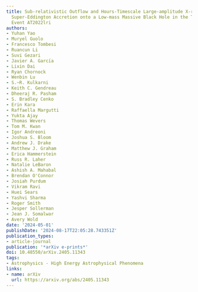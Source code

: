 ```yaml
---
title: Sub-relativistic Outflow and Hours-Timescale Large-amplitude X-ray Dips during
  Super-Eddington Accretion onto a Low-mass Massive Black Hole in the Tidal Disruption
  Event AT2022lri
authors:
- Yuhan Yao
- Muryel Guolo
- Francesco Tombesi
- Ruancun Li
- Suvi Gezari
- Javier A. Garcı́a
- Lixin Dai
- Ryan Chornock
- Wenbin Lu
- S.~R. Kulkarni
- Keith C. Gendreau
- Dheeraj R. Pasham
- S. Bradley Cenko
- Erin Kara
- Raffaella Margutti
- Yukta Ajay
- Thomas Wevers
- Tom M. Kwan
- Igor Andreoni
- Joshua S. Bloom
- Andrew J. Drake
- Matthew J. Graham
- Erica Hammerstein
- Russ R. Laher
- Natalie LeBaron
- Ashish A. Mahabal
- Brendan O'Connor
- Josiah Purdum
- Vikram Ravi
- Huei Sears
- Yashvi Sharma
- Roger Smith
- Jesper Sollerman
- Jean J. Somalwar
- Avery Wold
date: '2024-05-01'
publishDate: '2024-08-17T22:05:28.743351Z'
publication_types:
- article-journal
publication: '*arXiv e-prints*'
doi: 10.48550/arXiv.2405.11343
tags:
- Astrophysics - High Energy Astrophysical Phenomena
links:
- name: arXiv
  url: https://arxiv.org/abs/2405.11343
---
```

